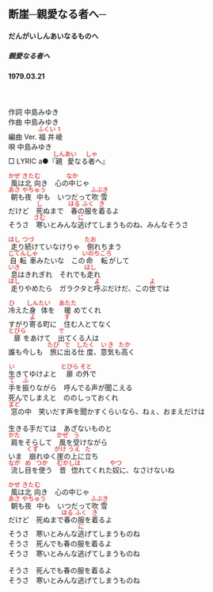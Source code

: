 <style type="text/css">
	ruby{
	    ruby-position: over;
	}
	ruby > rt{font-size: 12px;color:red;}
	p{font:16px;font-size: '楷体'}
</style>
## 断崖─親愛なる者へ─
#### だんがいしんあいなるものへ
##### 親愛なる者へ
#### 1979.03.21
　

作詞  中島みゆき  
作曲  中島みゆき  
編曲 </rb><rp>(</rp><rt>Ver.</rt><rp>)</rp></ruby>  <ruby><rb>福井</rb><rp>(</rp><rt>ふくい</rt><rp>)</rp></ruby><ruby><rb>崚</rb><rp>(</rp><rt>1</rt><rp>)</rp></ruby>  
唄    中島みゆき  
□ LYRIC </rb><rp>(</rp><rt>a</rt><rp>)</rp></ruby>●『<ruby><rb>親愛</rb><rp>(</rp><rt>しんあい</rt><rp>)</rp></ruby>なる<ruby><rb>者</rb><rp>(</rp><rt>しゃ</rt><rp>)</rp></ruby>へ』 


<ruby><rb>風</rb><rp>(</rp><rt>かぜ</rt><rp>)</rp></ruby>は<ruby><rb>北</rb><rp>(</rp><rt>きた</rt><rp>)</rp></ruby><ruby><rb>向</rb><rp>(</rp><rt>む</rt><rp>)</rp></ruby>き　心の<ruby><rb>中</rb><rp>(</rp><rt>なか</rt><rp>)</rp></ruby>じゃ  
<ruby><rb>朝</rb><rp>(</rp><rt>あさ</rt><rp>)</rp></ruby>も<ruby><rb>夜中</rb><rp>(</rp><rt>やちゅう</rt><rp>)</rp></ruby>も　いつだって<ruby><rb>吹雪</rb><rp>(</rp><rt>ふぶき</rt><rp>)</rp></ruby>  
だけど　<ruby><rb>死</rb><rp>(</rp><rt>し</rt><rp>)</rp></ruby>ぬまで　<ruby><rb>春</rb><rp>(</rp><rt>はる</rt><rp>)</rp></ruby>の<ruby><rb>服</rb><rp>(</rp><rt>ふく</rt><rp>)</rp></ruby>を<ruby><rb>着</rb><rp>(</rp><rt>き</rt><rp>)</rp></ruby>るよ  
そうさ　<ruby><rb>寒</rb><rp>(</rp><rt>さむ</rt><rp>)</rp></ruby>いとみんな<ruby><rb>逃</rb><rp>(</rp><rt>に</rt><rp>)</rp></ruby>げてしまうものね、みんなそうさ  
  
<ruby><rb>走</rb><rp>(</rp><rt>はし</rt><rp>)</rp></ruby>り<ruby><rb>続</rb><rp>(</rp><rt>つづ</rt><rp>)</rp></ruby>けていなけりゃ　<ruby><rb>倒</rb><rp>(</rp><rt>たお</rt><rp>)</rp></ruby>れちまう  
<ruby><rb>自転車</rb><rp>(</rp><rt>じてんしゃ</rt><rp>)</rp></ruby>みたいな　この<ruby><rb>命転</rb><rp>(</rp><rt>いのちころ</rt><rp>)</rp></ruby>がして  
<ruby><rb>息</rb><rp>(</rp><rt>いき</rt><rp>)</rp></ruby>はきれぎれ　それでも<ruby><rb>走</rb><rp>(</rp><rt>はし</rt><rp>)</rp></ruby>れ  
<ruby><rb>走</rb><rp>(</rp><rt>はし</rt><rp>)</rp></ruby>りやめたら　ガラクタと<ruby><rb>呼</rb><rp>(</rp><rt>よ</rt><rp>)</rp></ruby>ぶだけだ、この<ruby><rb>世</rb><rp>(</rp><rt>よ</rt><rp>)</rp></ruby>では  
  
<ruby><rb>冷</rb><rp>(</rp><rt>ひ</rt><rp>)</rp></ruby>えた<ruby><rb>身体</rb><rp>(</rp><rt>しんたい</rt><rp>)</rp></ruby>を　<ruby><rb>暖</rb><rp>(</rp><rt>あたた</rt><rp>)</rp></ruby>めてくれ  
すがり<ruby><rb>寄</rb><rp>(</rp><rt>よ</rt><rp>)</rp></ruby>る町に　<ruby><rb>住</rb><rp>(</rp><rt>す</rt><rp>)</rp></ruby>む人とてなく  
<ruby><rb>扉</rb><rp>(</rp><rt>とびら</rt><rp>)</rp></ruby>をあけて　<ruby><rb>出</rb><rp>(</rp><rt>で</rt><rp>)</rp></ruby>てくる人は  
誰も今しも　<ruby><rb>旅</rb><rp>(</rp><rt>たび</rt><rp>)</rp></ruby>に<ruby><rb>出</rb><rp>(</rp><rt>で</rt><rp>)</rp></ruby>る<ruby><rb>仕度</rb><rp>(</rp><rt>したく</rt><rp>)</rp></ruby>、<ruby><rb>意気</rb><rp>(</rp><rt>いき</rt><rp>)</rp></ruby>も<ruby><rb>高</rb><rp>(</rp><rt>たか</rt><rp>)</rp></ruby>く  
  
<ruby><rb>生</rb><rp>(</rp><rt>い</rt><rp>)</rp></ruby>きてゆけよと　<ruby><rb>扉</rb><rp>(</rp><rt>とびら</rt><rp>)</rp></ruby>の<ruby><rb>外</rb><rp>(</rp><rt>そと</rt><rp>)</rp></ruby>で  
<ruby><rb>手</rb><rp>(</rp><rt>て</rt><rp>)</rp></ruby>を<ruby><rb>振</rb><rp>(</rp><rt>ふ</rt><rp>)</rp></ruby>りながら　呼んでる声が聞こえる  
死んでしまえと　ののしっておくれ  
<ruby><rb>窓</rb><rp>(</rp><rt>まど</rt><rp>)</rp></ruby>の中　笑いだす声を聞かすくらいなら、ねぇ、おまえだけは  
  
生きる手だては　あざないものと  
<ruby><rb>肩</rb><rp>(</rp><rt>かた</rt><rp>)</rp></ruby>をそらして　<ruby><rb>風</rb><rp>(</rp><rt>かぜ</rt><rp>)</rp></ruby>を<ruby><rb>受</rb><rp>(</rp><rt>う</rt><rp>)</rp></ruby>けながら  
いま　<ruby><rb>崩</rb><rp>(</rp><rt>くず</rt><rp>)</rp></ruby>れゆく<ruby><rb>崖</rb><rp>(</rp><rt>がけ</rt><rp>)</rp></ruby>の<ruby><rb>上</rb><rp>(</rp><rt>うえ</rt><rp>)</rp></ruby>に<ruby><rb>立</rb><rp>(</rp><rt>た</rt><rp>)</rp></ruby>ち  
<ruby><rb>流</rb><rp>(</rp><rt>なが</rt><rp>)</rp></ruby>し<ruby><rb>目</rb><rp>(</rp><rt>め</rt><rp>)</rp></ruby>を<ruby><rb>使</rb><rp>(</rp><rt>つか</rt><rp>)</rp></ruby>う　<ruby><rb>昔惚</rb><rp>(</rp><rt>むかしほ</rt><rp>)</rp></ruby>れてくれた<ruby><rb>奴</rb><rp>(</rp><rt>やつ</rt><rp>)</rp></ruby>に、なさけないね  
  
<ruby><rb>風</rb><rp>(</rp><rt>かぜ</rt><rp>)</rp></ruby>は<ruby><rb>北</rb><rp>(</rp><rt>きた</rt><rp>)</rp></ruby><ruby><rb>向</rb><rp>(</rp><rt>む</rt><rp>)</rp></ruby>き　心の中じゃ  
<ruby><rb>朝</rb><rp>(</rp><rt>あさ</rt><rp>)</rp></ruby>も<ruby><rb>夜中</rb><rp>(</rp><rt>やちゅう</rt><rp>)</rp></ruby>も　いつだって<ruby><rb>吹雪</rb><rp>(</rp><rt>ふぶき</rt><rp>)</rp></ruby>  
だけど　死ぬまで<ruby><rb>春</rb><rp>(</rp><rt>はる</rt><rp>)</rp></ruby>の<ruby><rb>服</rb><rp>(</rp><rt>ふく</rt><rp>)</rp></ruby>を<ruby><rb>着</rb><rp>(</rp><rt>き</rt><rp>)</rp></ruby>るよ  
そうさ　寒いとみんな<ruby><rb>逃</rb><rp>(</rp><rt>に</rt><rp>)</rp></ruby>げてしまうものね  
そうさ　死んでも春の服を着るよ  
そうさ　寒いとみんな逃げてしまうものね  
  
そうさ　死んでも春の服を着るよ  
そうさ　寒いとみんな逃げてしまうものね  